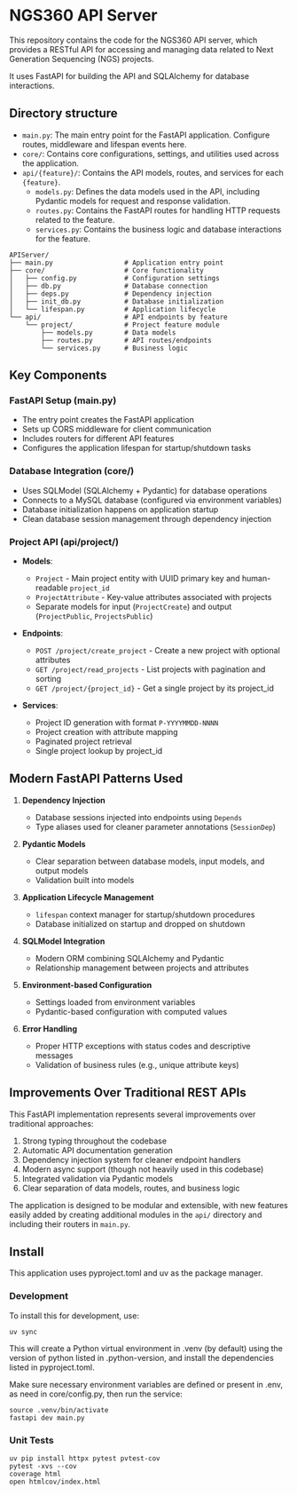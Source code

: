 # NGS360 API Server

This repository contains the code for the NGS360 API server, which provides a RESTful API for accessing and managing data related to Next Generation Sequencing (NGS) projects.

It uses FastAPI for building the API and SQLAlchemy for database interactions.

## Directory structure

- `main.py`: The main entry point for the FastAPI application. Configure routes, middleware and lifespan events here.
- `core/`: Contains core configurations, settings, and utilities used across the application.
- `api/{feature}/`: Contains the API models, routes, and services for each `{feature}`.
  - `models.py`: Defines the data models used in the API, including Pydantic models for request and response validation.
  - `routes.py`: Contains the FastAPI routes for handling HTTP requests related to the feature.
  - `services.py`: Contains the business logic and database interactions for the feature.

```{text}
APIServer/
├── main.py                  # Application entry point
├── core/                    # Core functionality 
│   ├── config.py            # Configuration settings
│   ├── db.py                # Database connection
│   ├── deps.py              # Dependency injection
│   ├── init_db.py           # Database initialization
│   └── lifespan.py          # Application lifecycle
└── api/                     # API endpoints by feature
    └── project/             # Project feature module
        ├── models.py        # Data models
        ├── routes.py        # API routes/endpoints
        └── services.py      # Business logic
```

## Key Components

### FastAPI Setup (main.py)

- The entry point creates the FastAPI application
- Sets up CORS middleware for client communication
- Includes routers for different API features
- Configures the application lifespan for startup/shutdown tasks

### Database Integration (core/)

- Uses SQLModel (SQLAlchemy + Pydantic) for database operations
- Connects to a MySQL database (configured via environment variables)
- Database initialization happens on application startup
- Clean database session management through dependency injection

### Project API (api/project/)

- **Models**:
  - `Project` - Main project entity with UUID primary key and human-readable `project_id`
  - `ProjectAttribute` - Key-value attributes associated with projects
  - Separate models for input (`ProjectCreate`) and output (`ProjectPublic`, `ProjectsPublic`)

- **Endpoints**:
  - `POST /project/create_project` - Create a new project with optional attributes
  - `GET /project/read_projects` - List projects with pagination and sorting
  - `GET /project/{project_id}` - Get a single project by its project_id

- **Services**:
  - Project ID generation with format `P-YYYYMMDD-NNNN`
  - Project creation with attribute mapping
  - Paginated project retrieval
  - Single project lookup by project_id

## Modern FastAPI Patterns Used

1. **Dependency Injection**
   - Database sessions injected into endpoints using `Depends`
   - Type aliases used for cleaner parameter annotations (`SessionDep`)

2. **Pydantic Models**
   - Clear separation between database models, input models, and output models
   - Validation built into models

3. **Application Lifecycle Management**
   - `lifespan` context manager for startup/shutdown procedures
   - Database initialized on startup and dropped on shutdown

4. **SQLModel Integration**
   - Modern ORM combining SQLAlchemy and Pydantic
   - Relationship management between projects and attributes

5. **Environment-based Configuration**
   - Settings loaded from environment variables
   - Pydantic-based configuration with computed values

6. **Error Handling**
   - Proper HTTP exceptions with status codes and descriptive messages
   - Validation of business rules (e.g., unique attribute keys)

## Improvements Over Traditional REST APIs

This FastAPI implementation represents several improvements over traditional approaches:

1. Strong typing throughout the codebase
2. Automatic API documentation generation
3. Dependency injection system for cleaner endpoint handlers
4. Modern async support (though not heavily used in this codebase)
5. Integrated validation via Pydantic models
6. Clear separation of data models, routes, and business logic

The application is designed to be modular and extensible, with new features easily added by creating additional modules in the `api/` directory and including their routers in `main.py`.

## Install

This application uses pyproject.toml and uv as the package manager.

### Development

To install this for development, use:

```{bash}
uv sync
```

This will create a Python virtual environment in .venv (by default) using the version of python listed in .python-version, and install the dependencies listed in pyproject.toml.

Make sure necessary environment variables are defined or present in .env, as need in core/config.py, then run the service:

```{bash}
source .venv/bin/activate
fastapi dev main.py
```

### Unit Tests

```{bash}
uv pip install httpx pytest pvtest-cov
pytest -xvs --cov
coverage html
open htmlcov/index.html
```
